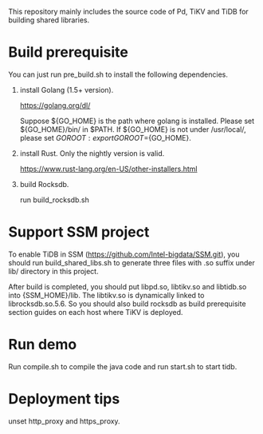 This repository mainly includes the source code of Pd, TiKV and TiDB for building shared libraries.

# Build prerequisite

You can just run pre_build.sh to install the following dependencies.

1. install Golang (1.5+ version).

   https://golang.org/dl/

   Suppose ${GO_HOME} is the path where golang is installed. Please set ${GO_HOME}/bin/ in $PATH.
   If ${GO_HOME} is not under /usr/local/, please set $GOROOT: export GOROOT=${GO_HOME}.

2. install Rust. Only the nightly version is valid.

   https://www.rust-lang.org/en-US/other-installers.html

3. build Rocksdb.

   run build_rocksdb.sh

# Support SSM project

  To enable TiDB in SSM (https://github.com/Intel-bigdata/SSM.git), you should run build_shared_libs.sh to generate three files with .so suffix under lib/ directory in this project.

  After build is completed, you should put libpd.so, libtikv.so and libtidb.so into {SSM_HOME}/lib.
  The libtikv.so is dynamically linked to librocksdb.so.5.6. So you should also build rocksdb as build prerequisite section guides on each host where TiKV is deployed.

# Run demo

  Run compile.sh to compile the java code and run start.sh to start tidb.

# Deployment tips

unset http_proxy and https_proxy.

